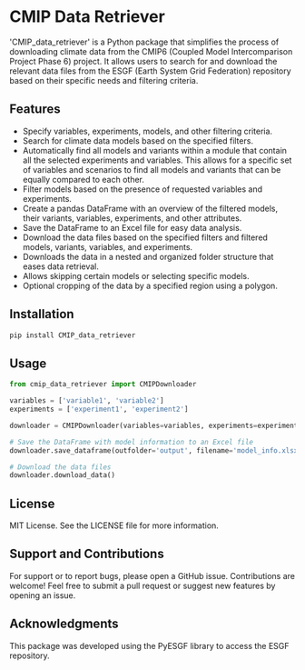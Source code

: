# CMIP Data Retriever

'CMIP_data_retriever' is a Python package that simplifies the process of downloading climate data from the CMIP6 (Coupled Model Intercomparison Project Phase 6) project. It allows users to search for and download the relevant data files from the ESGF (Earth System Grid Federation) repository based on their specific needs and filtering criteria.

## Features

- Specify variables, experiments, models, and other filtering criteria.
- Search for climate data models based on the specified filters.
- Automatically find all models and variants within a module that contain all the selected experiments and variables. This allows for a specific set of variables and scenarios to find all models and variants that can be equally compared to each other.
- Filter models based on the presence of requested variables and experiments.
- Create a pandas DataFrame with an overview of the filtered models, their variants, variables, experiments, and other attributes.
- Save the DataFrame to an Excel file for easy data analysis.
- Download the data files based on the specified filters and filtered models, variants, variables, and experiments.
- Downloads the data in a nested and organized folder structure that eases data retrieval.
- Allows skipping certain models or selecting specific models.
- Optional cropping of the data by a specified region using a polygon.

## Installation

```bash
pip install CMIP_data_retriever
```

## Usage
```python
from cmip_data_retriever import CMIPDownloader

variables = ['variable1', 'variable2']
experiments = ['experiment1', 'experiment2']

downloader = CMIPDownloader(variables=variables, experiments=experiments)

# Save the DataFrame with model information to an Excel file
downloader.save_dataframe(outfolder='output', filename='model_info.xlsx')

# Download the data files
downloader.download_data()
```

## License

MIT License. See the LICENSE file for more information.

## Support and Contributions

For support or to report bugs, please open a GitHub issue. Contributions are welcome! Feel free to submit a pull request or suggest new features by opening an issue.

## Acknowledgments

This package was developed using the PyESGF library to access the ESGF repository.
